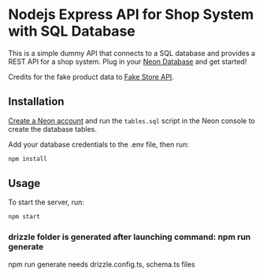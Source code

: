 # Nodejs Express API for Shop System with SQL Database

This is a simple dummy API that connects to a SQL database and provides a REST API for a shop system. Plug in your [Neon Database](https://neon.tech/) and get started!

Credits for the fake product data to [Fake Store API](https://fakestoreapi.com/).

## Installation

[Create a Neon account](https://neon.tech/docs/get-started-with-neon/signing-up) and run the `tables.sql` script in the Neon console to create the database tables.

Add your database credentials to the .env file, then run:

```bash
npm install
```

## Usage

To start the server, run:

```bash
npm start
```

### drizzle folder is generated after launching command: npm run generate

npm run generate needs drizzle.config.ts, schema.ts files

